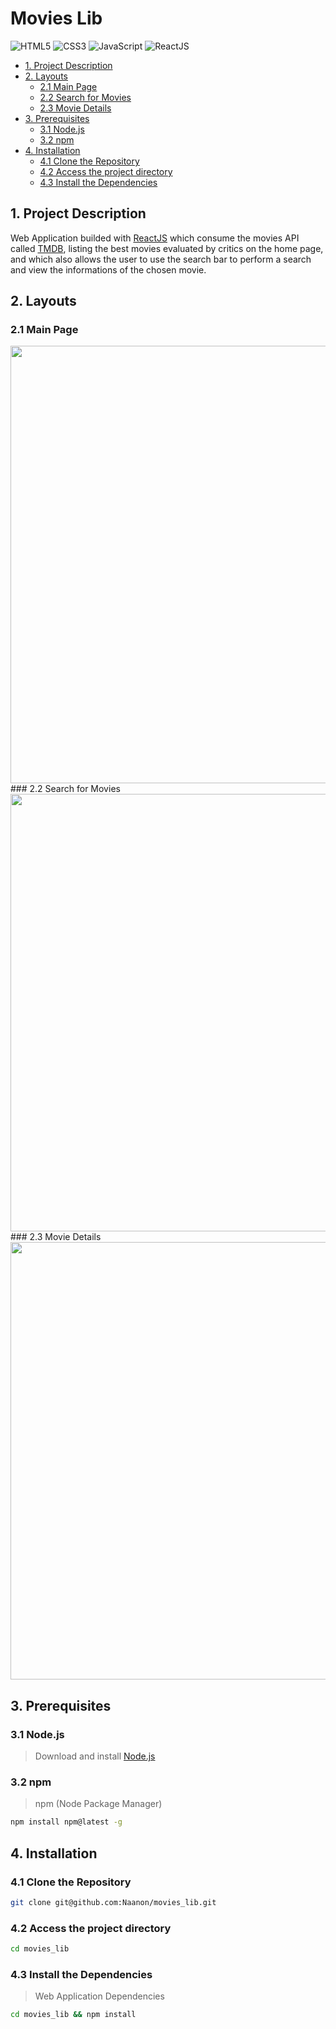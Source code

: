 # Movies Lib
![HTML5](https://img.shields.io/badge/html5-%23E34F26.svg?style=for-the-badge&logo=html5&logoColor=white) ![CSS3](https://img.shields.io/badge/css3-%231572B6.svg?style=for-the-badge&logo=css3&logoColor=white) ![JavaScript](https://img.shields.io/badge/javascript-%23323330.svg?style=for-the-badge&logo=javascript&logoColor=%23F7DF1E) ![ReactJS](https://img.shields.io/badge/-ReactJs-61DAFB?logo=react&logoColor=white&style=for-the-badge)

  - [1. Project Description](#1-project-description)
  - [2. Layouts](#2-layouts)
    - [2.1 Main Page](#21-main-page)
    - [2.2 Search for Movies](#22-search-for-movies)
    - [2.3 Movie Details](#23-movie-details)
  - [3. Prerequisites](#3-prerequisites)
    - [3.1 Node.js](#31-nodejs)
    - [3.2 npm](#32-npm)
  - [4. Installation](#4-installation)
    - [4.1 Clone the Repository](#41-clone-the-repository)
    - [4.2 Access the project directory](#42-acess-the-project-directory)
    - [4.3 Install the Dependencies](#43-install-the-dependencies)
  
## 1. Project Description
Web Application builded with [ReactJS](https://reactjs.org/) which consume the movies API called [TMDB](https://developers.themoviedb.org/3/getting-started/introduction), listing the best movies evaluated by critics on the home page, and which also allows the user to use the search bar to perform a search and view the informations of the chosen movie.

## 2. Layouts

### 2.1 Main Page
<div align="center">
    <img src="![1](https://user-images.githubusercontent.com/44070893/192618335-6ba37986-64b0-4d50-a632-aff850b24250.png)" width="700px"/>
</div>
### 2.2 Search for Movies
<div align="center">
    <img src="![2](https://user-images.githubusercontent.com/44070893/192618355-ba73f881-1b1c-4fce-a678-6c9685c9a541.png)" width="700px"/>
</div>
### 2.3 Movie Details
<div align="center">
    <img src="![3](https://user-images.githubusercontent.com/44070893/192618384-73a5c577-4e83-4839-b0dc-3a8c0a0691ad.png)" width="700px"/>
</div>

## 3. Prerequisites

### 3.1 Node.js
> Download and install [Node.js](https://nodejs.org/)
### 3.2 npm
> npm (Node Package Manager)
   ```sh
   npm install npm@latest -g
   ```   
   
## 4. Installation
### 4.1 Clone the Repository
   ```sh
   git clone git@github.com:Naanon/movies_lib.git
   ```
### 4.2 Access the project directory  
   ```sh
   cd movies_lib
   ```
### 4.3 Install the Dependencies
   > Web Application Dependencies
   ```sh
   cd movies_lib && npm install
   ```